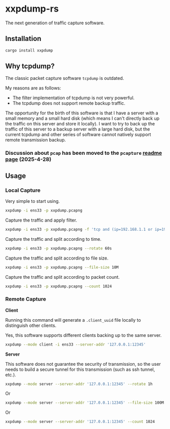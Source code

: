 # xxpdump-rs

The next generation of traffic capture software.

## Installation

```bash
cargo install xxpdump
```

## Why tcpdump?

The classic packet capture software `tcpdump` is outdated.

My reasons are as follows:

* The filter implementation of tcpdump is not very powerful.
* The tcpdump does not support remote backup traffic.

The opportunity for the birth of this software is that I have a server with a small memory and a small hard disk (which means I can't directly back up the traffic on this server and store it locally). I want to try to back up the traffic of this server to a backup server with a large hard disk, but the current tcpdump and other series of software cannot natively support remote transmission backup.

### Discussion about `pcap` has been moved to the `pcapture` [readme page](https://github.com/rikonaka/pcapture-rs) (2025-4-28)

## Usage

### Local Capture

Very simple to start using.

```bash
xxpdump -i ens33 -p xxpdump.pcapng
```

Capture the traffic and apply filter.

```bash
xxpdump -i ens33 -p xxpdump.pcapng -f 'tcp and (ip=192.168.1.1 or ip=192.168.1.2) and dstport=80'
```

Capture the traffic and split according to time.

```bash
xxpdump -i ens33 -p xxpdump.pcapng --rotate 60s
```

Capture the traffic and split according to file size.

```bash
xxpdump -i ens33 -p xxpdump.pcapng --file-size 10M
```

Capture the traffic and split according to packet count.

```bash
xxpdump -i ens33 -p xxpdump.pcapng --count 1024
```

### Remote Capture

**Client**

Running this command will generate a `.client_uuid` file locally to distinguish other clients.

Yes, this software supports different clients backing up to the same server.

```bash
xxpdump --mode client -i ens33 --server-addr '127.0.0.1:12345'
```

**Server**

This software does not guarantee the security of transmission, so the user needs to build a secure tunnel for this transmission (such as ssh tunnel, etc.).

```bash
xxpdump --mode server --server-addr '127.0.0.1:12345' --rotate 1h
```

Or

```bash
xxpdump --mode server --server-addr '127.0.0.1:12345' --file-size 100M
```

Or

```bash
xxpdump --mode server --server-addr '127.0.0.1:12345' --count 1024
```